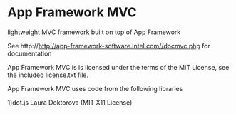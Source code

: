 App Framework MVC
=====

lightweight MVC framework built on top of App Framework

See  http://http://app-framework-software.intel.com//docmvc.php for documentation

App Framework MVC is is licensed under the terms of the MIT License, see the included license.txt file.

App Framework MVC uses code from the following libraries

1)dot.js  Laura Doktorova (MIT X11 License)
